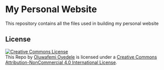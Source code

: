 # My Personal Website
This repository contains all the files used in building my personal website

## License

<a rel="license" href="http://creativecommons.org/licenses/by-nc/4.0/"><img alt="Creative Commons License" style="border-width:0" src="https://i.creativecommons.org/l/by-nc/4.0/80x15.png" /></a><br />This <span xmlns:dct="http://purl.org/dc/terms/" property="dct:title">Repo</span> by <a xmlns:cc="http://creativecommons.org/ns#" href="https://github.com/BB1464/WeatherData" property="cc:attributionName" rel="cc:attributionURL">Oluwafemi Oyedele</a> is licensed under a <a rel="license" href="http://creativecommons.org/licenses/by-nc/4.0/">Creative Commons Attribution-NonCommercial 4.0 International License</a>.
